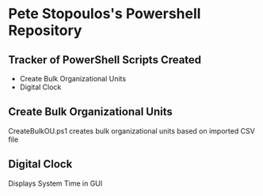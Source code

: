 # Pete Stopoulos's Powershell Repository

<h2> Tracker of PowerShell Scripts Created </h2> 
<ul>
  <li> Create Bulk Organizational Units </li> 
  <li> Digital Clock </li>
</ul>


<h2> Create Bulk Organizational Units</h2>
CreateBulkOU.ps1 creates bulk organizational units based on imported CSV file
<h2> Digital Clock </h2>
Displays System Time in GUI
